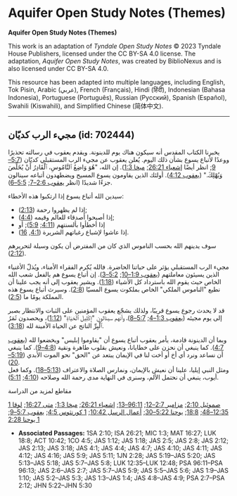 # Aquifer Open Study Notes (Themes)

**Aquifer Open Study Notes (Themes)**

This work is an adaptation of *Tyndale Open Study Notes* © 2023 Tyndale House Publishers, licensed under the CC BY\-SA 4\.0 license. The adaptation, *Aquifer Open Study Notes*, was created by BiblioNexus and is also licensed under CC BY\-SA 4\.0\.

This resource has been adapted into multiple languages, including English, Tok Pisin, Arabic (عربي), French (Français), Hindi (हिंदी), Indonesian (Bahasa Indonesia), Portuguese (Português), Russian (Русский), Spanish (Español), Swahili (Kiswahili), and Simplified Chinese (简体中文).



--------------------------------

## مجيء الرب كديّان (id: 702444)

يخبرنا الكتاب المقدس أنه سيكون هناك يوم للدينونة. ويقدم يعقوب في رسالته تحذيرًا ووعدًا لأتباع يسوع بشأن ذلك اليوم. يُعلن يعقوب عن مجيء الرب المستقبلي كديّان ([5:7–9](https://ref.ly/Jas5:7-Jas5:9); انظر أيضًا [إشعياء 26:21](https://ref.ly/Isa26:21); [ميخا 1:3](https://ref.ly/Mic1:3)). إن الله، "هُوَ وَاضِعُ ٱلنَّامُوسِ، ٱلْقَادِرُ أَنْ يُخَلِّصَ وَيُهْلِكَ." ([يعقوب 4:12](https://ref.ly/Jas4:12)). أولئك الذين يقاومون يسوع المسيح ويضطهدون أتباعه سينالون جزءًا شديدًا (انظر [يعقوب 2:6–7](https://ref.ly/Jas2:6-Jas2:7); [5:5–6](https://ref.ly/Jas5:5-Jas5:6)).

سيدين الله أتباع يسوع إذا ارتكبوا هذه الأخطاء:

* إذا لم يظهروا رحمة ([2:13](https://ref.ly/Jas2:13));
* إذا أصبحوا أصدقاء للعالم وقيمه ([4:4](https://ref.ly/Jas4:4));
* إذا أخطأوا بألسنتهم ([4:11](https://ref.ly/Jas4:11); [5:9](https://ref.ly/Jas5:9)); أو
* إذا عاشوا لإشباع رغباتهم الشريرة ([4:1](https://ref.ly/Jas4:1), [16](https://ref.ly/Jas4:16)).

سوف يدينهم الله بحسب الناموس الذي كان من المفترض أن يكون وسيلة لتحريرهم ([2:12](https://ref.ly/Jas2:12)).

مجيء الرب المستقبلي يؤثر على حياتنا الحاضرة. فالله يُكرم الفقراء الأمناء، ويُذلّ الأغنياء الذين يسيئون معاملتهم ([يعقوب 1:9–10](https://ref.ly/Jas1:9-Jas1:10); [5:2–3](https://ref.ly/Jas5:2-Jas5:3)). إن أتباع يسوع هم بالفعل شعب الله الخاص حيث يقوم الله باسترداد كل الأشياء ([1:18](https://ref.ly/Jas1:18)). ويشير يعقوب إلى أنه يجب علينا أن نطيع "الناموس الملكي" الخاص بملكوت يسوع المسيّا ([2:8](https://ref.ly/Jas2:8)). وسيرث أتباع يسوع هذه المملكة يومًا ما ([2:5](https://ref.ly/Jas2:5)).

قد لا يحدث رجوع يسوع قريبًا، ولذلك يشجّع يعقوب المؤمنين على الثبات والانتظار بصبر إلى يوم مجيئه ([يعقوب 1:3–4](https://ref.ly/Jas1:3-Jas1:4); [5:7–8](https://ref.ly/Jas5:7-Jas5:8))، وأنهم سينالون "إِكْلِيلَ ٱلْحَيَاةِ" ([1:12](https://ref.ly/Jas1:12))، ويحصدون ثَمَرُ ٱلْبِرِّ الناتج عن الحياة الأمينة لله ([3:18](https://ref.ly/Jas3:18)).

وبما أن الدينونة قادمة، يأمر يعقوب أتباع يسوع أن "يقاوموا إبليس" ويخضعوا لله ([يعقوب 4:7](https://ref.ly/Jas4:7)). كما ينبغي أن نحزن على خطايانا، ونعيش بقلوب طاهرة ونقية ([4:8–9](https://ref.ly/Jas4:8-Jas4:9)). كما ينبغي أن نساعد ونرد أي أخ أو أخت لنا في الإيمان يبتعد عن "الحق" نحو الموت الأبدي ([5:19–20](https://ref.ly/Jas5:19-Jas5:20)).  
ومثل النبي إيليا، علينا أن نعيش بالإيمان، ونمارس الصلاة والاعتراف ([5:13–18](https://ref.ly/Jas5:13-Jas5:18)). وكما فعل أيوب، ينبغي أن نحتمل الألم، وسنرى في النهاية مدى رحمة الله وصلاحه ([4:10](https://ref.ly/Jas4:10); [5:11](https://ref.ly/Jas5:11)).

مقاطع لمزيد من الدراسة

[1 صموئيل 2:10](https://ref.ly/1Sam2:10); [مزامير 2:7–12](https://ref.ly/Ps2:7-Ps2:12); [96:11–13](https://ref.ly/Ps96:11-Ps96:13); [إشعياء 26:21](https://ref.ly/Isa26:21); [ميخا 1:3](https://ref.ly/Mic1:3); [متى 16:27](https://ref.ly/Matt16:27); [لوقا 12:35–48](https://ref.ly/Luke12:35-Luke12:48); [18:8](https://ref.ly/Luke18:8); [يوحنا 5:22–30](https://ref.ly/John5:22-John5:30); [أعمال الرسل 10:42](https://ref.ly/Acts10:42); [1 كورنثوس 4:5](https://ref.ly/1Cor4:5); [يعقوب 5:7–9](https://ref.ly/Jas5:7-Jas5:9); [1 يوحنا 2:28](https://ref.ly/1John2:28)

* **Associated Passages:** 1SA 2:10; ISA 26:21; MIC 1:3; MAT 16:27; LUK 18:8; ACT 10:42; 1CO 4:5; JAS 1:12; JAS 1:18; JAS 2:5; JAS 2:8; JAS 2:12; JAS 2:13; JAS 3:18; JAS 4:1; JAS 4:4; JAS 4:7; JAS 4:10; JAS 4:11; JAS 4:12; JAS 4:16; JAS 5:9; JAS 5:11; 1JN 2:28; JAS 5:19–JAS 5:20; JAS 5:13–JAS 5:18; JAS 5:7–JAS 5:8; LUK 12:35–LUK 12:48; PSA 96:11–PSA 96:13; JAS 2:6–JAS 2:7; JAS 5:7–JAS 5:9; JAS 5:5–JAS 5:6; JAS 1:9–JAS 1:10; JAS 5:2–JAS 5:3; JAS 1:3–JAS 1:4; JAS 4:8–JAS 4:9; PSA 2:7–PSA 2:12; JHN 5:22–JHN 5:30

